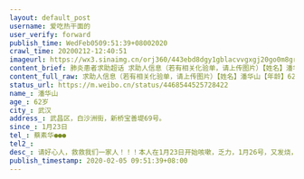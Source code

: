 ```yaml
---
layout: default_post
username: 爱吃热干面的
user_verify: forward
publish_time: WedFeb0509:51:39+08002020
crawl_time: 20200212-12:40:51
imageurl: https://wx3.sinaimg.cn/orj360/443ebd8dgy1gblacvvgxgj20go0m8gr0.jpg,https://wx4.sinaimg.cn/orj360/443ebd8dgy1gblacwnl4vj20le0tzh6l.jpg,https://wx4.sinaimg.cn/orj360/443ebd8dgy1gblacvjs51j20mh0tzqm5.jpg,https://wx3.sinaimg.cn/orj360/443ebd8dgy1gblad07tnvj23402c0u10.jpg
content_brief: 肺炎患者求助超话 求助人信息（若有相关化验单，请上传图片）【姓名】潘华山【年龄】62岁【所在城市】武汉【所在小区、社区】武昌区，白沙洲街，新桥宝善堤69号。【患病时间】1月23日【联系方式】蔡素华 ●●●【其他紧急联系人】【病情描述】 请好心人，救救我们一家人！！！本人 ...全文
content_full_raw: 求助人信息（若有相关化验单，请上传图片）【姓名】潘华山【年龄】62岁【所在城市】武汉【所在小区、社区】武昌区，白沙洲街，新桥宝善堤69号。【患病时间】1月23日【联系方式】蔡素华●●●【其他紧急联系人】【病情描述】请好心人，救救我们一家人！！！本人在1月23日开始咳嗽，乏力，1月26号，又发烧，到社区医院就诊两次，血样检查和拍胸片，医生说，肺炎，吃药后病情不见好转，1月31日到陆军总医院再次抽血，并且做CT检查，医生看后说，病情蛮严重，疑似病毒性肺炎，要赶紧住院治疗，但没有床位，2月3日，因喘气，呼吸困难，到市七医院看病，及到市一医院看病，医生都同样说，病情蛮严重，需要赶紧住院治疗，但还是说没有床位，叫我们自己赶紧联系医院接收治疗。我已经打了社区电话:88324679，武昌区求助电话:88855555，88937500，市长热线12345求助电话，回复是:已经帮我们上报了，在家吃药，等电话通知。我能理解现在医疗物资匮乏，床位紧张，但我目前已经出现严重的头晕，胸闷，感觉呼吸困难，浑身疼痛，命悬一线。现在已经感染到我的妻子和儿子了，娘俩咳嗽厉害，CT检查医生看后说，是病毒性肺炎，我担心，由于住房小，隔离条件差，家里还有一位90多岁的婆婆，及街坊邻居被感染。太难了啊！太难了！！！希望社会正能量的人士和朋友帮帮我们，联系一下哪家医院可以接收我们治疗，请求，救救我老伴的命。谢谢了！谢谢！！！地址:武昌宝善堤69号武汉·积玉桥
status_url: https://m.weibo.cn/status/4468544525728422
name_: 潘华山
age_: 62岁
city_: 武汉
address_: 武昌区，白沙洲街，新桥宝善堤69号。
since_: 1月23日
tel_: 蔡素华●●●
tel2_: 
desc_: 请好心人，救救我们一家人！！！本人在1月23日开始咳嗽，乏力，1月26号，又发烧，到社区医院就诊两次，血样检查和拍胸片，医生说，肺炎，吃药后病情不见好转，1月31日到陆军总医院再次抽血，并且做CT检查，医生看后说，病情蛮严重，疑似病毒性肺炎，要赶紧住院治疗，但没有床位，2月3日，因喘气，呼吸困难，到市七医院看病，及到市一医院看病，医生都同样说，病情蛮严重，需要赶紧住院治疗，但还是说没有床位，叫我们自己赶紧联系医院接收治疗。我已经打了社区电话88324679，武昌区求助电话88855555，88937500，市长热线12345求助电话，回复是已经帮我们上报了，在家吃药，等电话通知。我能理解现在医疗物资匮乏，床位紧张，但我目前已经出现严重的头晕，胸闷，感觉呼吸困难，浑身疼痛，命悬一线。现在已经感染到我的妻子和儿子了，娘俩咳嗽厉害，CT检查医生看后说，是病毒性肺炎，我担心，由于住房小，隔离条件差，家里还有一位90多岁的婆婆，及街坊邻居被感染。太难了啊！太难了！！！希望社会正能量的人士和朋友帮帮我们，联系一下哪家医院可以接收我们治疗，请求，救救我老伴的命。谢谢了！谢谢！！！地址武昌宝善堤69号武汉·积玉桥
publish_timestamp: 2020-02-05 09:51:39+08:00
---
```

